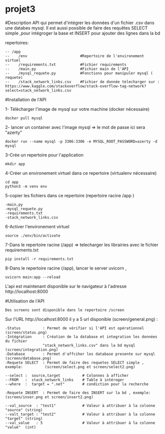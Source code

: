 # projet3

#Description 
API qui permet d'intégrer les données d'un fichier .csv dans une databes mysql.
Il est aussi possible de faire des requêtes SELECT simple ,pour intégroger la base et INSERT pour ajouter des lignes dans la bd

repertoires:
```
-- /app
--    /env                        #Repertoire de l'environement virtuel
--    /requirements.txt           #Fichier requirements
--    /main.py                    #Fichier main de l'API
--    /mysql_requete.py           #Fonctions pour manipuler mysql ( requete)
--    /stack_network_links.csv    #Fichier de donnée telecharger sur : https://www.kaggle.com/stackoverflow/stack-overflow-tag-network?select=stack_network_links.csv
``` 

#Installation de l'API

1- Télècharger l'image de mysql sur votre machine (docker nécessaire) 
```
docker pull mysql
```

2- lancer un container avec l'image mysql => le mot de passe ici sera "azerty"
```
docker run --name mysql -p 3306:3306 -e MYSQL_ROOT_PASSWORD=azerty -d mysql
```

3-Crée un repertoire pour l'application 
```
mkdir app
```

4-Créer un environement virtuel dans ce repertoire (virtualenv nécessaire)
```
cd app
python3 -m venv env
```

5-copier les fichiers dans ce repertoire (repertoire racine /app ) 
```
-main.py
-mysql_requete.py
-requirements.txt
-stack_network_links.csv
```

6-Activer l'environement virtuel 
```
source ./env/bin/activate
```

7-Dans le repertoire racine (/app) => telecharger les librairies avec le fichier requirements.txt
```
pip install -r requirements.txt
```
8-Dans le repertoire racine (/app), lancer le server uvicorn , 
```
uvicorn main:app --reload
```
L'api est maintenant disponible sur le navigateur à l'adresse http://localhost:8000


#Utilisation de l'API
```
Des screens sont disponible dans le repertoire /screen
```

Sur l'URL http://localhost:8000 il y a 5 url disponible (screen/general.png)  :
```
-Status          : Permet de vérifier si l'API est opérationnel                   (screen/status.png)
-Intégration     : Création de la database et integration les données du fichier
                 "stack_network_links.csv" dans la bd mysql                       (screen/integration.png)
-Database        : Permet d'affciher les database presente sur mysql              (screen/database.png)
-Requete SELECT  : Permet de faire des requetes SELECT simple , exemple:          (screen/select.png et screen/select2.png)

--select :  source,target          # Colonnes à afficher 
--FROM   :  stack_network_links    # Table à intéroger
--where  :  target = ".net"        # condiction pour la recherche 
     
-Requete INSERT  : Permet de faire des INSERT sur la bd , exemple:                (screen/inser.png et screen/insert2.png)

--val_source  : "test1"            # Valeur à attribuer à la colonne "source" (string)
--valt_target : "test2"            # Valeur à attribuer à la colonne "target" (string)
--val_value   : 5                  # Valeur à attribuer à la colonne "value"  (int)
```



